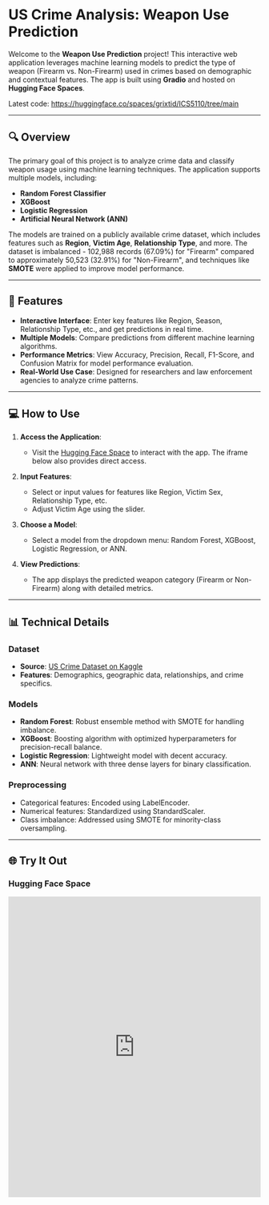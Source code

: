 # US Crime Analysis: Weapon Use Prediction

Welcome to the **Weapon Use Prediction** project! This interactive web application leverages machine learning models to predict the type of weapon (Firearm vs. Non-Firearm) used in crimes based on demographic and contextual features. The app is built using **Gradio** and hosted on **Hugging Face Spaces**.

Latest code: https://huggingface.co/spaces/grixtid/ICS5110/tree/main

---

## 🔍 **Overview**

The primary goal of this project is to analyze crime data and classify weapon usage using machine learning techniques. The application supports multiple models, including:

- **Random Forest Classifier**
- **XGBoost**
- **Logistic Regression**
- **Artificial Neural Network (ANN)**

The models are trained on a publicly available crime dataset, which includes features such as **Region**, **Victim Age**, **Relationship Type**, and more. The dataset is imbalanced - 102,988 records (67.09%) for "Firearm" compared to approximately 50,523 (32.91%) for "Non-Firearm", and techniques like **SMOTE** were applied to improve model performance.

---

## 🚀 **Features**

- **Interactive Interface**: Enter key features like Region, Season, Relationship Type, etc., and get predictions in real time.
- **Multiple Models**: Compare predictions from different machine learning algorithms.
- **Performance Metrics**: View Accuracy, Precision, Recall, F1-Score, and Confusion Matrix for model performance evaluation.
- **Real-World Use Case**: Designed for researchers and law enforcement agencies to analyze crime patterns.

---

## 💻 **How to Use**

1. **Access the Application**:
   - Visit the [Hugging Face Space](#) to interact with the app. The iframe below also provides direct access.

2. **Input Features**:
   - Select or input values for features like Region, Victim Sex, Relationship Type, etc.
   - Adjust Victim Age using the slider.

3. **Choose a Model**:
   - Select a model from the dropdown menu: Random Forest, XGBoost, Logistic Regression, or ANN.

4. **View Predictions**:
   - The app displays the predicted weapon category (Firearm or Non-Firearm) along with detailed metrics.

---

## 📊 **Technical Details**

### **Dataset**
- **Source**: [US Crime Dataset on Kaggle](https://www.kaggle.com/datasets/mrayushagrawal/us-crime-dataset)
- **Features**: Demographics, geographic data, relationships, and crime specifics.

### **Models**
- **Random Forest**: Robust ensemble method with SMOTE for handling imbalance.
- **XGBoost**: Boosting algorithm with optimized hyperparameters for precision-recall balance.
- **Logistic Regression**: Lightweight model with decent accuracy.
- **ANN**: Neural network with three dense layers for binary classification.

### **Preprocessing**
- Categorical features: Encoded using LabelEncoder.
- Numerical features: Standardized using StandardScaler.
- Class imbalance: Addressed using SMOTE for minority-class oversampling.

---

## 🌐 **Try It Out**

### **Hugging Face Space**

<iframe
	src="https://grixtid-ics5110.hf.space"
    width="100%"
    height="600"
    frameborder="0"
    allowfullscreen>
</iframe>